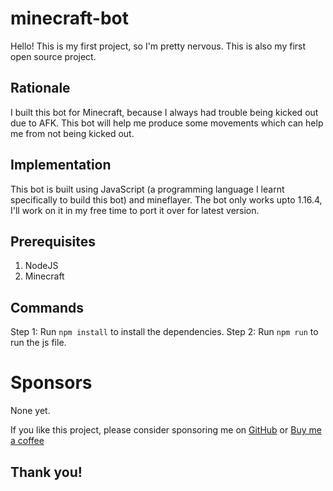 # minecraft-bot
Hello! This is my first project, so I'm pretty nervous. This is also my first open source project.

## Rationale
I built this bot for Minecraft, because I always had trouble being kicked out due to AFK. This bot will help me produce some movements which can help me from not being kicked out.

## Implementation
This bot is built using JavaScript (a programming language I learnt specifically to build this bot) and mineflayer.
The bot only works upto 1.16.4, I'll work on it in my free time to port it over for latest version.

## Prerequisites 
1. NodeJS
2. Minecraft

## Commands
Step 1: Run `npm install` to install the dependencies.
Step 2: Run `npm run` to run the js file.

# Sponsors
None yet.

If you like this project, please consider sponsoring me on [GitHub](https://github.com/sponsors/sandeepsolai) or [Buy me a coffee](https://buymeacoffee.com)

## Thank you!
  
